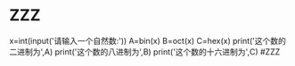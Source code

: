 # ZZZ
x=int(input('请输入一个自然数:'))
A=bin(x)
B=oct(x)
C=hex(x)
print('这个数的二进制为',A)
print('这个数的八进制为',B)
print('这个数的十六进制为',C)
#ZZZ
